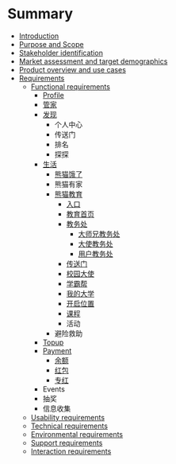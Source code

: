 # Summary

* [Introduction](README.md)
* [Purpose and Scope](chapter1.md)
* [Stakeholder identification](stakeholder-identification.md)
* [Market assessment and target demographics](market-assessment-and-target-demographics.md)
* [Product overview and use cases](product-overview-and-use-cases.md)
* [Requirements](requirements.md)
  * [Functional requirements](product-overview-and-use-cases/functional-requirements.md)
    * [Profile](product-overview-and-use-cases/functional-requirements/profile.md)
    * [管家](product-overview-and-use-cases/functional-requirements/guan-jia.md)
    * [发现](product-overview-and-use-cases/functional-requirements/fa-xian.md)
      * 个人中心
      * 传送门
      * 排名
      * 探探
    * [生活](product-overview-and-use-cases/functional-requirements/sheng-huo.md)
      * [熊猫饿了](product-overview-and-use-cases/functional-requirements/sheng-huo/xiong-mao-e-le.md)
      * 熊猫有家
      * [熊猫教育](product-overview-and-use-cases/functional-requirements/sheng-huo/xiong-mao-jiao-yu.md)
        * [入口](product-overview-and-use-cases/functional-requirements/sheng-huo/xiong-mao-jiao-yu/ru-kou.md)
        * [教育首页](product-overview-and-use-cases/functional-requirements/sheng-huo/xiong-mao-jiao-yu/jiao-yu-shou-ye.md)
        * [教务处](product-overview-and-use-cases/functional-requirements/sheng-huo/xiong-mao-jiao-yu/wo-de.md)
          * [大师兄教务处](product-overview-and-use-cases/functional-requirements/sheng-huo/xiong-mao-jiao-yu/wo-de/da-shi-xiong-wo-de.md)
          * [大使教务处](product-overview-and-use-cases/functional-requirements/sheng-huo/xiong-mao-jiao-yu/wo-de/da-shi-wo-de.md)
          * [用户教务处](product-overview-and-use-cases/functional-requirements/sheng-huo/xiong-mao-jiao-yu/wo-de/yong-hu-wo-de.md)
        * [传送门](product-overview-and-use-cases/functional-requirements/sheng-huo/xiong-mao-jiao-yu/chuan-song-men.md)
        * [校园大使](product-overview-and-use-cases/functional-requirements/sheng-huo/xiong-mao-jiao-yu/xiao-yuan-da-shi.md)
        * [学霸帮](product-overview-and-use-cases/functional-requirements/sheng-huo/xiong-mao-jiao-yu/xue-ba-bang.md)
        * [我的大学](product-overview-and-use-cases/functional-requirements/sheng-huo/xiong-mao-jiao-yu/wo-de-da-xue.md)
        * [开启位置](product-overview-and-use-cases/functional-requirements/sheng-huo/xiong-mao-jiao-yu/kai-qi-wei-zhi.md)
        * [课程](product-overview-and-use-cases/functional-requirements/sheng-huo/xiong-mao-jiao-yu/ke-cheng.md)
        * 活动
      * 避险救助
    * [Topup](product-overview-and-use-cases/functional-requirements/topup.md)
    * [Payment](product-overview-and-use-cases/functional-requirements/payment.md)
      * [余额](product-overview-and-use-cases/functional-requirements/payment/yu-e.md)
      * [红包](product-overview-and-use-cases/functional-requirements/payment/hong-bao.md)
      * [专红](product-overview-and-use-cases/functional-requirements/payment/zhuan-hong.md)
    * Events
    * 抽奖
    * 信息收集
  * [Usability requirements](product-overview-and-use-cases/usability-requirements.md)
  * [Technical requirements](product-overview-and-use-cases/technical-requirements.md)
  * [Environmental requirements](product-overview-and-use-cases/environmental-requirements.md)
  * [Support requirements](product-overview-and-use-cases/support-requirements.md)
  * [Interaction requirements](product-overview-and-use-cases/interaction-requirements.md)


